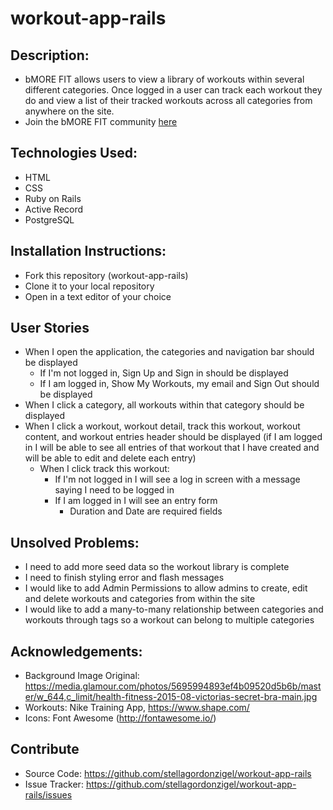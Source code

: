 # workout-app-rails

## Description:
* bMORE FIT allows users to view a library of workouts within several different categories. Once logged in a user can track each workout they do and view a list of their tracked workouts across all categories from anywhere on the site.
* Join the bMORE FIT community [here](https://bmorefit.herokuapp.com/)

## Technologies Used:
* HTML
* CSS
* Ruby on Rails
* Active Record
* PostgreSQL

## Installation Instructions:
* Fork this repository (workout-app-rails)
* Clone it to your local repository <!-- Also include directions to run seeds and run the rails server -->
* Open in a text editor of your choice

## User Stories
* When I open the application, the categories and navigation bar should be displayed
    * If I'm not logged in, Sign Up and Sign in should be displayed
    * If I am logged in, Show My Workouts, my email and Sign Out should be displayed
* When I click a category, all workouts within that category should be displayed
* When I click a workout, workout detail, track this workout, workout content, and workout entries header should be displayed (if I am logged in I will be able to see all entries of that workout that I have created and will be able to edit and delete each entry)
    * When I click track this workout:
        * If I'm not logged in I will see a log in screen with a message saying I need to be logged in
        * If I am logged in I will see an entry form
            * Duration and Date are required fields            


## Unsolved Problems:
* I need to add more seed data so the workout library is complete
* I need to finish styling error and flash messages
* I would like to add Admin Permissions to allow admins to create, edit and delete workouts and categories from within the site
* I would like to add a many-to-many relationship between categories and workouts through tags so a workout can belong to multiple categories

## Acknowledgements:
* Background Image Original: https://media.glamour.com/photos/5695994893ef4b09520d5b6b/master/w_644,c_limit/health-fitness-2015-08-victorias-secret-bra-main.jpg
* Workouts: Nike Training App, https://www.shape.com/
* Icons: Font Awesome (http://fontawesome.io/)

## Contribute
* Source Code: https://github.com/stellagordonzigel/workout-app-rails
* Issue Tracker: https://github.com/stellagordonzigel/workout-app-rails/issues
